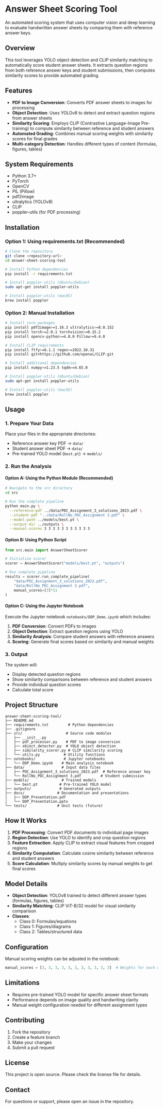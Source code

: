 # Answer Sheet Scoring Tool

An automated scoring system that uses computer vision and deep learning to evaluate handwritten answer sheets by comparing them with reference answer keys.

## Overview

This tool leverages YOLO object detection and CLIP similarity matching to automatically score student answer sheets. It extracts question regions from both reference answer keys and student submissions, then computes similarity scores to provide automated grading.

## Features

- **PDF to Image Conversion**: Converts PDF answer sheets to images for processing
- **Object Detection**: Uses YOLOv8 to detect and extract question regions from answer sheets
- **Similarity Scoring**: Employs CLIP (Contrastive Language-Image Pre-training) to compute similarity between reference and student answers
- **Automated Grading**: Combines manual scoring weights with similarity scores for final grades
- **Multi-category Detection**: Handles different types of content (formulas, figures, tables)

## System Requirements

- Python 3.7+
- PyTorch
- OpenCV
- PIL (Pillow)
- pdf2image
- ultralytics (YOLOv8)
- CLIP
- poppler-utils (for PDF processing)

## Installation

### Option 1: Using requirements.txt (Recommended)

```bash
# Clone the repository
git clone <repository-url>
cd answer-sheet-scoring-tool

# Install Python dependencies
pip install -r requirements.txt

# Install poppler-utils (Ubuntu/Debian)
sudo apt-get install poppler-utils

# Install poppler-utils (macOS)
brew install poppler
```

### Option 2: Manual Installation

```bash
# Install core packages
pip install pdf2image>=1.16.3 ultralytics>=8.0.152
pip install torch>=2.0.1 torchvision>=0.15.2
pip install opencv-python>=4.8.0 Pillow>=9.4.0

# Install CLIP requirements
pip install ftfy>=6.1.1 regex>=2022.10.31
pip install git+https://github.com/openai/CLIP.git

# Install additional dependencies
pip install numpy>=1.23.5 tqdm>=4.65.0

# Install poppler-utils (Ubuntu/Debian)
sudo apt-get install poppler-utils

# Install poppler-utils (macOS)
brew install poppler
```

## Usage

### 1. Prepare Your Data

Place your files in the appropriate directories:
- Reference answer key PDF → `data/`
- Student answer sheet PDF → `data/`
- Pre-trained YOLO model (`best.pt`) → `models/`

### 2. Run the Analysis

#### Option A: Using the Python Module (Recommended)

```bash
# Navigate to the src directory
cd src

# Run the complete pipeline
python main.py \
  --reference-pdf ../data/PDC_Assignment_3_solutions_2023.pdf \
  --student-pdf "../data/RollNo_PDC_Assignment 3.pdf" \
  --model-path ../models/best.pt \
  --output-dir ../outputs \
  --manual-scores 3 3 3 3 3 3 3 3 3 3 3
```

#### Option B: Using Python Script

```python
from src.main import AnswerSheetScorer

# Initialize scorer
scorer = AnswerSheetScorer("models/best.pt", "outputs")

# Run complete pipeline
results = scorer.run_complete_pipeline(
    "data/PDC_Assignment_3_solutions_2023.pdf",
    "data/RollNo_PDC_Assignment 3.pdf",
    manual_scores=[3]*11
)
```

#### Option C: Using the Jupyter Notebook

Execute the Jupyter notebook `notebooks/DDP_Demo.ipynb` which includes:

1. **PDF Conversion**: Convert PDFs to images
2. **Object Detection**: Extract question regions using YOLO
3. **Similarity Analysis**: Compare student answers with reference answers
4. **Scoring**: Generate final scores based on similarity and manual weights

### 3. Output

The system will:
- Display detected question regions
- Show similarity comparisons between reference and student answers
- Provide individual question scores
- Calculate total score

## Project Structure

```
answer-sheet-scoring-tool/
├── README.md
├── requirements.txt         # Python dependencies
├── .gitignore
├── src/                    # Source code modules
│   ├── __init__.py
│   ├── pdf_processor.py    # PDF to image conversion
│   ├── object_detector.py  # YOLO object detection
│   ├── similarity_scorer.py # CLIP similarity scoring
│   └── utils.py           # Utility functions
├── notebooks/             # Jupyter notebooks
│   └── DDP_Demo.ipynb    # Main analysis notebook
├── data/                 # Input data files
│   ├── PDC_Assignment_3_solutions_2023.pdf  # Reference answer key
│   └── RollNo_PDC_Assignment 3.pdf         # Student submission
├── models/               # Trained models
│   └── best.pt          # Pre-trained YOLO model
├── outputs/             # Generated outputs
├── docs/               # Documentation and presentations
│   ├── DDP_Presentation.pdf
│   └── DDP_Presentation.pptx
└── tests/              # Unit tests (future)
```

## How It Works

1. **PDF Processing**: Convert PDF documents to individual page images
2. **Region Detection**: Use YOLO to identify and crop question regions
3. **Feature Extraction**: Apply CLIP to extract visual features from cropped regions
4. **Similarity Computation**: Calculate cosine similarity between reference and student answers
5. **Score Calculation**: Multiply similarity scores by manual weights to get final scores

## Model Details

- **Object Detection**: YOLOv8 trained to detect different answer types (formulas, figures, tables)
- **Similarity Matching**: CLIP ViT-B/32 model for visual similarity comparison
- **Classes**: 
  - Class 0: Formulas/equations
  - Class 1: Figures/diagrams  
  - Class 2: Tables/structured data

## Configuration

Manual scoring weights can be adjusted in the notebook:
```python
manual_scores = [3, 3, 3, 3, 3, 3, 3, 3, 3, 3, 3]  # Weights for each question
```

## Limitations

- Requires pre-trained YOLO model for specific answer sheet formats
- Performance depends on image quality and handwriting clarity
- Manual weight configuration needed for different assignment types

## Contributing

1. Fork the repository
2. Create a feature branch
3. Make your changes
4. Submit a pull request

## License

This project is open source. Please check the license file for details.

## Contact

For questions or support, please open an issue in the repository.